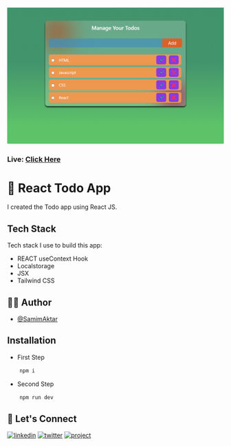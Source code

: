 [![MasterHead](https://raw.githubusercontent.com/Samim-Aktar-coder/React-todo-App/main/Github%20Banner.png)]()

### Live: [Click Here]()

# 🚀 React Todo App

I created the Todo app using React JS.

## Tech Stack

Tech stack I use to build this app:

- REACT useContext Hook
- Localstorage
- JSX
- Tailwind CSS

## 🙋‍♂️ Author

- [@SamimAktar](https://github.com/Samim-Aktar-coder)

## Installation

- First Step

```bash
    npm i
```

- Second Step

```bash
    npm run dev
```

## 🔗 Let's Connect

[![linkedin](https://img.shields.io/badge/linkedin-0A66C2?style=for-the-badge&logo=linkedin&logoColor=white)](https://www.linkedin.com/in/samimaktr/)
[![twitter](https://img.shields.io/badge/twitter-1DA1F2?style=for-the-badge&logo=twitter&logoColor=white)](https://twitter.com/hellosamaktr)
[![project](https://img.shields.io/badge/project_link-96C43A?style=for-the-badge&logo=tp-link&logoColor=white)](https://dictionexus.netlify.app)
